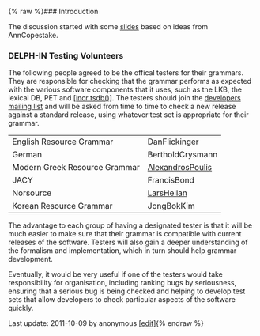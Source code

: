 {% raw %}### Introduction

The discussion started with some
[slides](http://www.kecl.ntt.co.jp/icl/mtg/members/bond/pubs/2005-delphin-testing.pdf)
based on ideas from AnnCopestake.

### DELPH-IN Testing Volunteers

The following people agreed to be the offical testers for their
grammars. They are responsible for checking that the grammar performs as
expected with the various software components that it uses, such as the
LKB, the lexical DB, PET and [\[incr
tsdb()\]](http://www.delph-in.net/itsdb). The testers should join the
[developers mailing
list](http://lists.delph-in.net/mailman/listinfo/developers) and will be
asked from time to time to check a new release against a standard
release, using whatever test set is appropriate for their grammar.

|                               |                                       |
|:------------------------------|:--------------------------------------|
| English Resource Grammar      | DanFlickinger        |
| German                        | BertholdCrysmann  |
| Modern Greek Resource Grammar | [AlexandrosPoulis](/AlexandrosPoulis) |
| JACY                          | FrancisBond            |
| Norsource                     | [LarsHellan](/LarsHellan)             |
| Korean Resource Grammar       | JongBokKim              |

The advantage to each group of having a designated tester is that it
will be much easier to make sure that their grammar is compatible with
current releases of the software. Testers will also gain a deeper
understanding of the formalism and implementation, which in turn should
help grammar development.

Eventually, it would be very useful if one of the testers would take
responsibility for organisation, including ranking bugs by seriousness,
ensuring that a serious bug is being checked and helping to develop test
sets that allow developers to check particular aspects of the software
quickly.

Last update: 2011-10-09 by anonymous [[edit](https://github.com/delph-in/docs/wiki/LisbonTestingDiscussion/_edit)]{% endraw %}